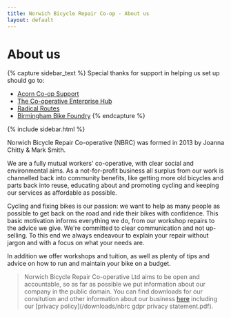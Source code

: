 ```yaml
---
title: Norwich Bicycle Repair Co-op - About us
layout: default
---
```


About us
========

{% capture sidebar_text %}
Special thanks for support in helping us set up
should go to:

 * [Acorn Co-op Support](http://www.acorncoopsupport.org.uk)
 * [The Co-operative Enterprise Hub](http://www.co-operative.coop/enterprise-hub/)
 * [Radical Routes](http://www.radicalroutes.org.uk/)
 * [Birmingham Bike Foundry](http://birminghambikefoundry.org/what-we-do.html)
{% endcapture %}

{% include sidebar.html %}

Norwich Bicycle Repair Co-operative (NBRC) was formed in 2013
by Joanna Chitty & Mark Smith.

We are a fully mutual workers' co-operative, with clear social and environmental
aims. As a not-for-profit business all surplus from our work is channelled back
into community benefits, like getting more old bicycles and parts back into
reuse, educating about and promoting cycling and keeping our services as
affordable as possible.

Cycling and fixing bikes is our passion: we want to help as many people as possible to get back on the road and ride their bikes with confidence. This basic motivation informs everything we do, from our workshop repairs to the advice we give.
We're committed to clear communication and not up-selling. To this end we always endeavour to explain your repair without jargon and with a focus on what your needs are.

In addition we offer workshops and tuition, as well as plenty of tips and advice on how to run and maintain your
bike on a budget.


> Norwich Bicycle Repair Co-operative Ltd aims to be open and accountable, so as
> far as possible we put information about our company in the public domain. You
> can find downloads for our consitution and other information about our business
> [here](/downloads/) including our [privacy policy](/downloads/nbrc gdpr privacy statement.pdf).

